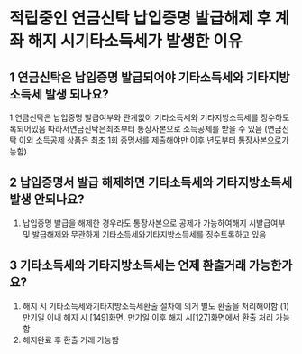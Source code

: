 # 적립중인 연금신탁 납입증명 발급해제 후 계좌 해지 시기타소득세가 발생한 이유
## 1 연금신탁은 납입증명 발급되어야 기타소득세와 기타지방소득세 발생 되나요?
1.연금신탁은 납입증명 발급여부와 관계없이 기타소득세와 기타지방소득세를 징수하도록되어있음
따라서연금신탁은최초부터 통장사본으로 소득공제를 받을 수 있음
(연금신탁 이외 소득공제 상품은 최초 1회 증명서를 제출해야만 이후 년도부터 통장사본으로가능함)
## 2 납입증명서 발급 해제하면 기타소득세와 기타지방소득세 발생 안되나요?
1. 납입증명 발급을 해제한 경우라도 통장사본으로 공제가 가능하여해지 시발급여부 및 발급해제와 무관하게 기타소득세와기타지방소득세를 징수토록하고 있음
## 3 기타소득세와 기타지방소득세는 언제 환출거래 가능한가요?
1. 해지 시 기타소득세와기타지방소득세환출 절차에 의거 별도 환출을 처리해야함
(1) 만기일 이내 해지 시 [149]화면, 만기일 이후 해지 시[127]화면에서 환출 처리 가능함
2. 해지완료 후 환출 거래 가능함

